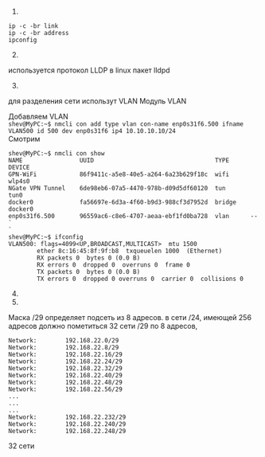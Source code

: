 1.
```
ip -c -br link
ip -c -br address
ipconfig
```
2.
используется протокол LLDP
в linux пакет lldpd

3.
для разделения сети использут VLAN
Модуль VLAN

Добавляем VLAN
<br>
`shev@MyPC:~$ nmcli con add type vlan con-name enp0s31f6.500 ifname VLAN500 id 500 dev enp0s31f6 ip4 10.10.10.10/24
`
<br>
Смотрим
```
shev@MyPC:~$ nmcli con show 
NAME                UUID                                  TYPE      DEVICE  
GPN-WiFi            86f9411c-a5e8-40e5-a264-6a23b629f18c  wifi      wlp4s0  
NGate VPN Tunnel    6de98eb6-07a5-4470-978b-d09d5df60120  tun       tun0    
docker0             fa56697e-6d3a-4f60-b9d3-988cf3d7952d  bridge    docker0 
enp0s31f6.500       96559ac6-c8e6-4707-aeaa-ebf1fd0ba728  vlan      --      
`
`
shev@MyPC:~$ ifconfig
VLAN500: flags=4099<UP,BROADCAST,MULTICAST>  mtu 1500
        ether 8c:16:45:8f:9f:b8  txqueuelen 1000  (Ethernet)
        RX packets 0  bytes 0 (0.0 B)
        RX errors 0  dropped 0  overruns 0  frame 0
        TX packets 0  bytes 0 (0.0 B)
        TX errors 0  dropped 0 overruns 0  carrier 0  collisions 0
```

4.

5.
Маска /29 определяет подсеть из 8 адресов.
в сети /24, имеющей 256 адресов должно пометиться 32 сети /29 по 8 адресов,
```
Network:        192.168.22.0/29
Network:        192.168.22.8/29
Network:        192.168.22.16/29
Network:        192.168.22.24/29
Network:        192.168.22.32/29
Network:        192.168.22.40/29
Network:        192.168.22.48/29
Network:        192.168.22.56/29
...
...
...
Network:        192.168.22.232/29
Network:        192.168.22.240/29
Network:        192.168.22.248/29
```
32 сети

